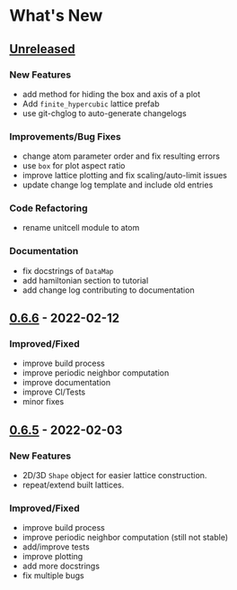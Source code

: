 # What's New

<a name="unreleased"></a>
## [Unreleased]

### New Features
- add method for hiding the box and axis of a plot
- Add ``finite_hypercubic`` lattice prefab
- use git-chglog to auto-generate changelogs

### Improvements/Bug Fixes
- change atom parameter order and fix resulting errors
- use `box` for plot aspect ratio
- improve lattice plotting and fix scaling/auto-limit issues
- update change log template and include old entries

### Code Refactoring
- rename unitcell module to atom

### Documentation
- fix docstrings of ``DataMap``
- add hamiltonian section to tutorial
- add change log contributing to documentation

<a name="0.6.6"></a>
## [0.6.6] - 2022-02-12

### Improved/Fixed

- improve build process
- improve periodic neighbor computation
- improve documentation
- improve CI/Tests
- minor fixes


<a name="0.6.5"></a>
## [0.6.5] - 2022-02-03

### New Features

- 2D/3D ``Shape`` object for easier lattice construction.
- repeat/extend built lattices.

### Improved/Fixed

- improve build process
- improve periodic neighbor computation (still not stable)
- add/improve tests
- improve plotting
- add more docstrings
- fix multiple bugs

[Unreleased]: https://github.com/dylanljones/lattpy/compare/0.6.6...HEAD
[0.6.6]: https://github.com/dylanljones/lattpy/compare/0.6.5...0.6.6
[0.6.5]: https://github.com/dylanljones/lattpy/compare/0.6.4...0.6.5
[0.6.4]: https://github.com/dylanljones/lattpy/compare/0.6.3...0.6.4
[0.6.3]: https://github.com/dylanljones/lattpy/compare/0.6.2...0.6.3
[0.6.2]: https://github.com/dylanljones/lattpy/compare/0.6.1...0.6.2
[0.6.1]: https://github.com/dylanljones/lattpy/compare/0.6.0...0.6.1
